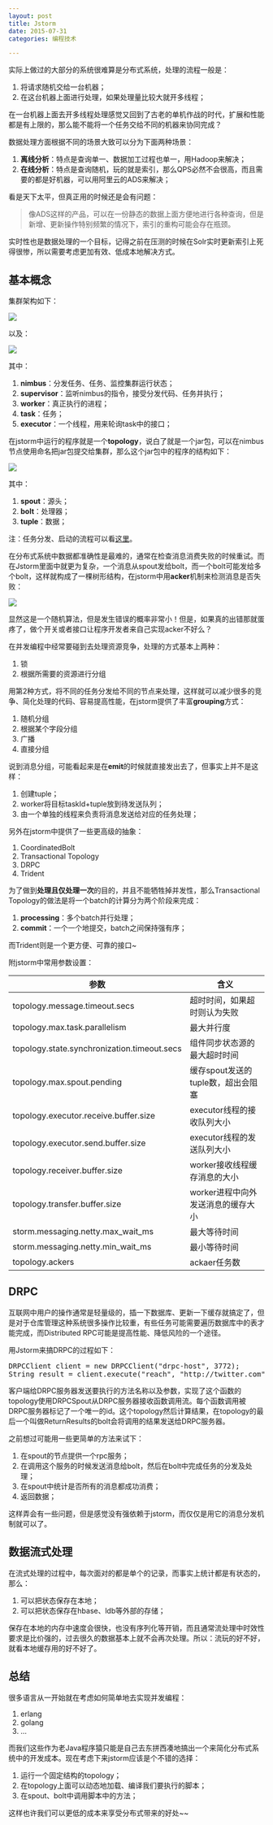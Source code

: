 ```yaml
---
layout: post
title: Jstorm
date: 2015-07-31
categories: 编程技术

---
```


实际上做过的大部分的系统很难算是分布式系统，处理的流程一般是：

1. 将请求随机交给一台机器；
2. 在这台机器上面进行处理，如果处理量比较大就开多线程；

在一台机器上面去开多线程处理感觉又回到了古老的单机作战的时代，扩展和性能都是有上限的，那么能不能将一个任务交给不同的机器来协同完成？

数据处理方面根据不同的场景大致可以分为下面两种场景：

1. **离线分析**：特点是查询单一、数据加工过程也单一，用Hadoop来解决；
2. **在线分析**：特点是查询随机，玩的就是索引，那么QPS必然不会很高，而且需要的都是好机器，可以用阿里云的ADS来解决；

看是天下太平，但真正用的时候还是会有问题：

> 像ADS这样的产品，可以在一份静态的数据上面方便地进行各种查询，但是新增、更新操作特别频繁的情况下，索引的重构可能会存在瓶颈。

实时性也是数据处理的一个目标，记得之前在压测的时候在Solr实时更新索引上死得很惨，所以需要考虑更加有效、低成本地解决方式。

## 基本概念

集群架构如下：

![](http://7xiz10.com1.z0.glb.clouddn.com/Jstorm-1.png)

以及：

![](http://7xiz10.com1.z0.glb.clouddn.com/Jstorm-3.png)

其中：

1. **nimbus**：分发任务、任务、监控集群运行状态；
2. **supervisor**：监听nimbus的指令，接受分发代码、任务并执行；
3. **worker**：真正执行的进程；
4. **task**：任务；
5. **executor**：一个线程，用来轮询task中的接口；

在jstorm中运行的程序就是一个**topology**，说白了就是一个jar包，可以在nimbus节点使用命名把jar包提交给集群，那么这个jar包中的程序的结构如下：

![](http://7xiz10.com1.z0.glb.clouddn.com/Jstorm-2.png)

其中：

1. **spout**：源头；
2. **bolt**：处理器；
3. **tuple**：数据；

注：任务分发、启动的流程可以看[这里](http://xumingming.sinaapp.com/647/twitter-storm-code-analysis-topology-execution/)。

在分布式系统中数据都准确性是最难的，通常在检查消息消费失败的时候重试。而在Jstorm里面中就更为复杂，一个消息从spout发给bolt，而一个bolt可能发给多个bolt，这样就构成了一棵树形结构，在jstorm中用**acker**机制来检测消息是否失败：

![](http://7xiz10.com1.z0.glb.clouddn.com/Jstorm-4.png)

显然这是一个随机算法，但是发生错误的概率非常小！但是，如果真的出错那就蛋疼了，做个开关或者接口让程序开发者来自己实现acker不好么？

在并发编程中经常要碰到去处理资源竞争，处理的方式基本上两种：

1. 锁
2. 根据所需要的资源进行分组

用第2种方式，将不同的任务分发给不同的节点来处理，这样就可以减少很多的竞争、简化处理的代码、容易提高性能，在jstorm提供了丰富**grouping**方式：

1. 随机分组
2. 根据某个字段分组
3. 广播
4. 直接分组

说到消息分组，可能看起来是在**emit**的时候就直接发出去了，但事实上并不是这样：

1. 创建tuple；
2. worker将目标taskId+tuple放到待发送队列；
3. 由一个单独的线程来负责将消息发送给对应的任务处理；

另外在jstorm中提供了一些更高级的抽象：

1. CoordinatedBolt
2. Transactional Topology
3. DRPC
4. Trident

为了做到**处理且仅处理一次**的目的，并且不能牺牲掉并发性，那么Transactional Topology的做法是将一个batch的计算分为两个阶段来完成：

1. **processing**：多个batch并行处理；
2. **commit**：一个一个地提交，batch之间保持强有序；

而Trident则是一个更方便、可靠的接口~

附jstorm中常用参数设置：

参数|含义
-|-
topology.message.timeout.secs|超时时间，如果超时则认为失败
topology.max.task.parallelism|最大并行度
topology.state.synchronization.timeout.secs|组件同步状态源的最大超时时间
topology.max.spout.pending|缓存spout发送的tuple数，超出会阻塞
topology.executor.receive.buffer.size|executor线程的接收队列大小
topology.executor.send.buffer.size|executor线程的发送队列大小
topology.receiver.buffer.size|worker接收线程缓存消息的大小
topology.transfer.buffer.size|worker进程中向外发送消息的缓存大小
storm.messaging.netty.max_wait_ms|最大等待时间
storm.messaging.netty.min_wait_ms|最小等待时间
topology.ackers|ackaer任务数

## DRPC

互联网中用户的操作通常是轻量级的，插一下数据库、更新一下缓存就搞定了，但是对于仓库管理这种系统很多操作比较重，有些任务可能需要遍历数据库中的表才能完成，而Distributed RPC可能是提高性能、降低风险的一个途径。

用Jstorm来搞DRPC的过程如下：

<pre class="prettyprint">
DRPCClient client = new DRPCClient("drpc-host", 3772);
String result = client.execute("reach", "http://twitter.com");
</pre>

客户端给DRPC服务器发送要执行的方法名称以及参数，实现了这个函数的topology使用DRPCSpout从DRPC服务器接收函数调用流。每个函数调用被DRPC服务器标记了一个唯一的id。这个topology然后计算结果，在topology的最后一个叫做ReturnResults的bolt会将调用的结果发送给DRPC服务器。

之前想过可能用一些更简单的方法来试下：

1. 在spout的节点提供一个rpc服务；
2. 在调用这个服务的时候发送消息给bolt，然后在bolt中完成任务的分发及处理；
3. 在spout中统计是否所有的消息都成功消费；
4. 返回数据；

这样弄会有一些问题，但是感觉没有强依赖于jstorm，而仅仅是用它的消息分发机制就可以了。

## 数据流式处理

在流式处理的过程中，每次面对的都是单个的记录，而事实上统计都是有状态的，那么：

1. 可以把状态保存在本地；
2. 可以把状态保存在hbase、ldb等外部的存储；

保存在本地的内存中速度会很快，也没有序列化等开销，而且通常流处理中时效性要求是比价强的，过去很久的数据基本上就不会再次处理。所以：流玩的好不好，就看本地缓存用的好不好了。

## 总结

很多语言从一开始就在考虑如何简单地去实现并发编程：

1. erlang
2. golang
3. ...

而我们这些作为老Java程序猿只能是自己去东拼西凑地搞出一个来简化分布式系统中的开发成本。现在考虑下来jstorm应该是个不错的选择：

1. 运行一个固定结构的topology；
2. 在topology上面可以动态地加载、编译我们要执行的脚本；
3. 在spout、bolt中调用脚本中的方法；

这样也许我们可以更低的成本来享受分布式带来的好处~~